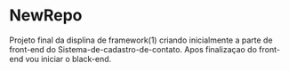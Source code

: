 # NewRepo
Projeto final  da displina de framework(1) criando  inicialmente a parte de front-end do Sistema-de-cadastro-de-contato.
Apos finalizaçao  do  front-end vou iniciar o black-end.
